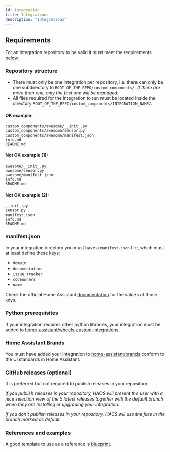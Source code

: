 ```yaml
---
id: integration
title: Integrations
description: "Integrations"
---
```


## Requirements

For an integration repository to be valid it must meet the requirements below.

### Repository structure

- There must only be one integration per repository, i.e. there can only be one subdirectory to `ROOT_OF_THE_REPO/custom_components/`. *If there are more than one, only the first one will be managed.*
- All files required for the integration to run must be located inside the directory `ROOT_OF_THE_REPO/custom_components/INTEGRATION_NAME/`.


#### OK example:

```
custom_components/awesome/__init_.py
custom_components/awesome/sensor.py
custom_components/awesome/manifest.json
info.md
README.md
```

#### Not OK example (1):

```
awesome/__init_.py
awesome/sensor.py
awesome/manifest.json
info.md
README.md
```

#### Not OK example (2):

```
__init_.py
sensor.py
manifest.json
info.md
README.md
```

### manifest.json
In your integration directory you must have a `manifest.json` file, which must at least define these keys:
- `domain`
- `documentation`
- `issue_tracker`
- `codeowners`
- `name`

Check the official Home Assistant [documentation](https://developers.home-assistant.io/docs/en/creating_integration_manifest.html) for the values of those keys.


### Python prerequisites
If your integration requires other python libraries, your integration must be added to [home-assistant/wheels-custom-integrations](https://github.com/home-assistant/wheels-custom-integrations).


### Home Assistant Brands
You must have added your integration to [home-assistant/brands](https://github.com/home-assistant/brands) conform to the UI standards in Home Assistant.


### GitHub releases (optional)
It is preferred but not required to publish releases in your repository.

*If you publish releases in your repository, HACS will present the user with a nice selection view of the 5 latest releases together with the default branch when they are installing or upgrading your integration.*

*If you don't publish releases in your repository, HACS will use the files in the branch marked as default.*


### References and examples
A good template to use as a reference is [blueprint](https://github.com/custom-components/blueprint).